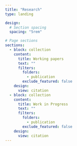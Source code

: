 ```yaml
---
title: "Research"
type: landing

design:
  # Section spacing
  spacing: "5rem"

# Page sections
sections:
  - block: collection
    content:
      title: Working papers
      text: ""
      filters:
        folders:
          - publication
        exclude_featured: false
    design:
      view: citation
  - block: collection
    content:
      title: Work in Progress
      text: ""
      filters:
        folders:
          - publication
        exclude_featured: false
    design:
      view: citation
---
```

